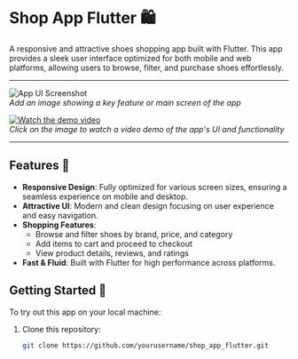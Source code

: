 # Shop App Flutter 🛍️

A responsive and attractive shoes shopping app built with Flutter. This app provides a sleek user interface optimized for both mobile and web platforms, allowing users to browse, filter, and purchase shoes effortlessly.

---

![App UI Screenshot](link_to_your_image.png)  
*Add an image showing a key feature or main screen of the app*

[![Watch the demo video](link_to_your_video_thumbnail.png)](link_to_your_video.mp4)  
*Click on the image to watch a video demo of the app's UI and functionality*

---

## Features 📱

- **Responsive Design**: Fully optimized for various screen sizes, ensuring a seamless experience on mobile and desktop.
- **Attractive UI**: Modern and clean design focusing on user experience and easy navigation.
- **Shopping Features**:
  - Browse and filter shoes by brand, price, and category
  - Add items to cart and proceed to checkout
  - View product details, reviews, and ratings
- **Fast & Fluid**: Built with Flutter for high performance across platforms.

## Getting Started 🚀

To try out this app on your local machine:

1. Clone this repository:
   ```bash
   git clone https://github.com/yourusername/shop_app_flutter.git
